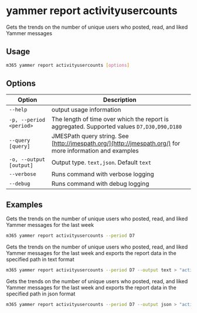 # yammer report activityusercounts

Gets the trends on the number of unique users who posted, read, and liked Yammer messages

## Usage

```sh
m365 yammer report activityusercounts [options]
```

## Options

Option|Description
------|-----------
`--help`|output usage information
`-p, --period <period>`|The length of time over which the report is aggregated. Supported values `D7,D30,D90,D180`
`--query [query]`|JMESPath query string. See [http://jmespath.org/](http://jmespath.org/) for more information and examples
`-o, --output [output]`|Output type. `text,json`. Default `text`
`--verbose`|Runs command with verbose logging
`--debug`|Runs command with debug logging

## Examples

Gets the trends on the number of unique users who posted, read, and liked Yammer messages for the last week

```sh
m365 yammer report activityusercounts --period D7
```

Gets the trends on the number of unique users who posted, read, and liked Yammer messages for the last week and exports the report data in the specified path in text format

```sh
m365 yammer report activityusercounts --period D7 --output text > "activityusercounts.txt"
```

Gets the trends on the number of unique users who posted, read, and liked Yammer messages for the last week and exports the report data in the specified path in json format

```sh
m365 yammer report activityusercounts --period D7 --output json > "activityusercounts.json"
```
